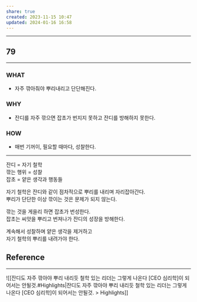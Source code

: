 ```yaml
---
share: true
created: 2023-11-15 10:47
updated: 2024-01-16 16:58
---
```


---
## 79
---
### WHAT
- 자주 깎아줘야 뿌리내리고 단단해진다.
### WHY
- 잔디를 자주 깎으면 잡초가 번지지 못하고 잔디를 방해하지 못한다.
### HOW
- 매번 기꺼이, 필요할 때마다, 성찰한다.
---

잔디 = 자기 철학  
깎는 행위 = 성찰  
잡초 = 얕은 생각과 행동들

자기 철학은 잔디와 같이 점차적으로 뿌리를 내리며 자리잡아간다.  
뿌리가 단단한 이상 깎이는 것은 문제가 되지 않는다.

깎는 것을 게을리 하면 잡초가 번성한다.  
잡초는 씨앗을 뿌리고 번져나가 잔디의 성장을 방해한다.

계속해서 성찰하며 얕은 생각을 제거하고  
자기 철학의 뿌리를 내려가야 한다.

## Reference
---
![[잔디도 자주 깎아야 뿌리 내리듯 철학 있는 리더는 그렇게 나온다 [CEO 심리학]이 되어서는 안될것.#Highlights|잔디도 자주 깎아야 뿌리 내리듯 철학 있는 리더는 그렇게 나온다 [CEO 심리학]이 되어서는 안될것. > Highlights]]
